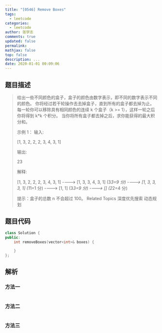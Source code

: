 ```yaml
---
title: "[0546] Remove Boxes"
tags:
  - leetcode
categories:
  - leetcode
author: 张学志
comments: true
updated: false
permalink:
mathjax: false
top: false
description: ...
date: 2020-01-01 00:09:06
---
```


## 题目描述

> 给出一些不同颜色的盒子，盒子的颜色由数字表示，即不同的数字表示不同的颜色。 
> 你将经过若干轮操作去去掉盒子，直到所有的盒子都去掉为止。每一轮你可以移除具有相同颜色的连续 k 个盒子（k >= 1），这样一轮之后你将得到 k*k 个积分。 
> 当你将所有盒子都去掉之后，求你能获得的最大积分和。 
> 
> 示例 1： 
> 输入: 
> 
> 
> [1, 3, 2, 2, 2, 3, 4, 3, 1]
> 
> 
> 输出: 
> 
> 
> 23
> 
> 
> 解释: 
> 
> 
> [1, 3, 2, 2, 2, 3, 4, 3, 1] 
> ----> [1, 3, 3, 4, 3, 1] (3*3=9 分) 
> ----> [1, 3, 3, 3, 1] (1*1=1 分) 
> ----> [1, 1] (3*3=9 分) 
> ----> [] (2*2=4 分)
> 
> 
> 
> 
> 提示：盒子的总数 n 不会超过 100。 
> Related Topics 深度优先搜索 动态规划

## 题目代码

```cpp
class Solution {
public:
    int removeBoxes(vector<int>& boxes) {
        
    }
};
```

## 解析

### 方法一

```cpp

```

### 方法二

```cpp

```

### 方法三

```cpp

```

